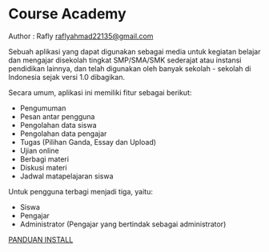 # Course Academy
Author : Rafly <raflyahmad22135@gmail.com>

Sebuah aplikasi yang dapat digunakan sebagai media untuk kegiatan belajar dan mengajar disekolah tingkat SMP/SMA/SMK sederajat atau instansi pendidikan lainnya, dan telah digunakan oleh banyak sekolah - sekolah di Indonesia sejak versi 1.0 dibagikan.

Secara umum, aplikasi ini memiliki fitur sebagai berikut:
- Pengumuman
- Pesan antar pengguna
- Pengolahan data siswa
- Pengolahan data pengajar
- Tugas (Pilihan Ganda, Essay dan Upload)
- Ujian online
- Berbagi materi
- Diskusi materi
- Jadwal matapelajaran siswa

Untuk pengguna terbagi menjadi tiga, yaitu:
- Siswa
- Pengajar
- Administrator (Pengajar yang bertindak sebagai administrator)

 <a href="http://www.dokumenary.net/2015/08/23/new-elearning-versi-1-0/">PANDUAN INSTALL</a>
